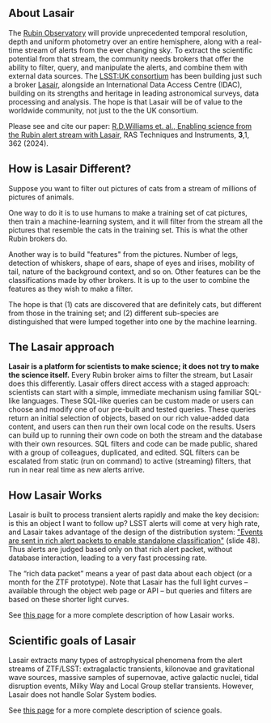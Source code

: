 ## About Lasair
The [Rubin Observatory](https://www.rubinobservatory.org/)
will provide unprecedented temporal resolution, depth and 
uniform photometry over an entire hemisphere, along with a real-time stream of 
alerts from the ever changing sky. To extract the scientific potential from 
that stream, the community needs brokers that offer the ability to filter, 
query, and manipulate the alerts, and combine them with external data sources. 
The [LSST:UK consortium](https://www.lsst.ac.uk/)
has been building just such a broker [Lasair](http://lasair.lsst.ac.uk), alongside 
an International Data Access Centre (IDAC), building on its strengths and 
heritage in leading astronomical surveys, data processing and analysis. The hope
is that Lasair will be of value to the worldwide community, not just to the the UK consortium.

Please see and cite our paper:
[R.D.Williams et. al., Enabling science from the Rubin alert stream with Lasair](https://doi.org/10.1093/rasti/rzae024), RAS Techniques and Instruments, **3**,1, 362  (2024).

## How is Lasair Different?
Suppose you want to filter out pictures of cats from a stream of 
millions of pictures of animals.

One way to do it is to use humans to make a training set of cat pictures, 
then train a machine-learning system, and it will filter from the stream 
all the pictures that resemble the cats in the training set. 
This is what the other Rubin brokers do.

Another way is to build "features" from the pictures. 
Number of legs, detection of whiskers, shape of ears, shape of eyes and irises, 
mobility of tail, nature of the background context, and so on. 
Other features can be the classifications made by other brokers. 
It is up to the user to combine the features as they wish to make a filter. 

The hope is that (1) cats are discovered that are definitely cats, but 
different from those in the training set; and (2) different sub-species are 
distinguished that were lumped together into one by the machine learning.

## The Lasair approach
**Lasair is a platform for scientists to make science; it does not try to make 
the science itself.**
Every Rubin broker aims to filter the stream, but Lasair does this differently. 
Lasair offers direct access with a staged approach: scientists can start with a 
simple, immediate mechanism using familiar SQL-like languages. These SQL-like 
queries can be custom made or users can choose and modify one of our pre-built 
and tested queries. These queries return an initial selection of objects, based 
on our rich value-added data content, and users can then run their own local 
code on the results. Users can build up to running  their own code on both the 
stream and the database with their own resources.
SQL filters and code can be made public, shared with a group of colleagues, 
duplicated, and edited.
SQL filters can be escalated from static (run on command) to active (streaming) 
filters, that run in near real time as new alerts arrive. 

## How Lasair Works
Lasair is built to process transient alerts rapidly and make the key decision: is this an object I want to follow up? LSST alerts will come at very high rate, and Lasair takes advantage of the design of the distribution system: 
["Events are sent in rich alert packets to enable standalone classification"](https://simons.berkeley.edu/sites/default/files/docs/9308/bellmlsst180226.pdf) (slide 48).
Thus alerts are judged based only on that rich alert packet, without database interaction, leading to a very fast processing rate.

The “rich data packet” means a year of past data about each object (or a month for the ZTF prototype). Note that Lasair has the full light curves – available through the object web page or API – but queries and filters are based on these shorter light curves.

See [this page](implementation.html) for a more complete description of how Lasair works.

## Scientific goals of Lasair
Lasair extracts many types of astrophysical phenomena from the alert streams of ZTF/LSST: extragalactic transients, kilonovae and gravitational wave sources, massive samples of supernovae, active galactic nuclei, tidal disruption events, Milky Way and Local Group stellar transients. However, Lasair does not handle Solar System bodies.

See [this page](sciencegoals.html) for a more complete description of science goals.

 

